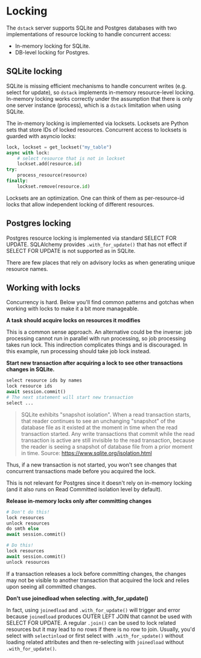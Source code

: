 # Locking

The `dstack` server supports SQLite and Postgres databases
with two implementations of resource locking to handle concurrent access:

* In-memory locking for SQLite.
* DB-level locking for Postgres.

## SQLite locking

SQLite is missing efficient mechanisms to handle concurrent writes (e.g. select for update),
so `dstack` implements in-memory resource-level locking.
In-memory locking works correctly under the assumption that there is only one server instance (process),
which is a `dstack` limitation when using SQLite.

The in-memory locking is implemented via locksets.
Locksets are Python sets that store IDs of locked resources.
Concurrent access to locksets is guarded with asyncio locks:

```python
lock, lockset = get_lockset("my_table")
async with lock:
    # select resource that is not in lockset
    lockset.add(resource.id)
try:
    process_resource(resource)
finally:
    lockset.remove(resource.id)
```

Locksets are an optimization. One can think of them as per-resource-id locks that
allow independent locking of different resources.

## Postgres locking

Postgres resource locking is implemented via standard SELECT FOR UPDATE.
SQLAlchemy provides `.with_for_update()` that has not effect if SELECT FOR UPDATE is not supported as in SQLite.

There are few places that rely on advisory locks as when generating unique resource names.

## Working with locks

Concurrency is hard. Below you'll find common patterns and gotchas when working with locks to make it a bit more manageable.

**A task should acquire locks on resources it modifies**

This is a common sense approach. An alternative could be the inverse: job processing cannot run in parallel with run processing, so job processing takes run lock. This indirection complicates things and is discouraged. In this example, run processing should take job lock instead.


**Start new transaction after acquiring a lock to see other transactions changes in SQLite.**

```python
select resource ids by names
lock resource ids
await session.commit()
# The next statement will start new transaction
select ...
```

> SQLite exhibits "snapshot isolation". When a read transaction starts, that reader continues to see an unchanging "snapshot" of the database file as it existed at the moment in time when the read transaction started. Any write transactions that commit while the read transaction is active are still invisible to the read transaction, because the reader is seeing a snapshot of database file from a prior moment in time. Source: https://www.sqlite.org/isolation.html

Thus, if a new transaction is not started, you won't see changes that concurrent transactions made before you acquired the lock.

This is not relevant for Postgres since it doesn't rely on in-memory locking (and it also runs on Read Committed isolation level by default). 

**Release in-memory locks only after committing changes**

```python
# Don't do this!
lock resources
unlock resources
do smth else
await session.commit()
```

```python
# Do this!
lock resources
await session.commit()
unlock resources
```

If a transaction releases a lock before committing changes,
the changes may not be visible to another transaction that acquired the lock and relies upon seeing all committed changes.

**Don't use joinedload when selecting .with_for_update()**

In fact, using `joinedload` and `.with_for_update()` will trigger and error because `joinedload` produces OUTER LEFT JOIN that cannot be used with SELECT FOR UPDATE. A regular `.join()` can be used to lock related resources but it may lead to no rows if there is no row to join. Usually, you'd select with `selectinload` or first select with  `.with_for_update()` without loading related attributes and then re-selecting with `joinedload` without `.with_for_update()`.

